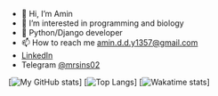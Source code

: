 - 👋 Hi, I’m Amin
- 👀 I’m interested in programming and biology
- 🌱 Python/Django developer
- 📫 How to reach me amin.d.d.y1357@gmail.com
- <a href="https://www.linkedin.com/in/amin-dehghan-dehnavi-69b620218/">LinkedIn</a>
- Telegram <a href="https://telegram.me/mrsins02/">@mrsins02</a>
<!---
mrsins02/mrsins02 is a ✨ special ✨ repository because its `README.md` (this file) appears on your GitHub profile.
You can click the Preview link to take a look at your changes.
--->
[![My GitHub stats](https://github-readme-stats.vercel.app/api?username=mrsins02&count_private=true&show_icons=true&theme=noctis_minimus)]
[![Top Langs](https://github-readme-stats.vercel.app/api/top-langs/?username=anuraghazra&layout=pie&theme=noctis_minimus)]
[![Wakatime stats](https://github-readme-stats.vercel.app/api/wakatime?username=mrsins02)]
